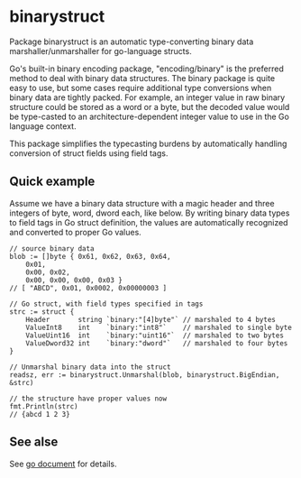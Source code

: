 # binarystruct

Package binarystruct is an automatic type-converting binary data marshaller/unmarshaller for go-language structs.

Go's built-in binary encoding package, "encoding/binary" is the preferred method to deal with binary data structures. The binary package is quite easy to use, but some cases require additional type conversions when binary data are tightly packed.
For example, an integer value in raw binary structure could be stored as a word or a byte, but the decoded value would be type-casted to an architecture-dependent integer value to use in the Go language context.

This package simplifies the typecasting burdens by automatically handling conversion of struct fields using field tags.


## Quick example

Assume we have a binary data structure with a magic header and three integers of byte, word, dword each, like below.
By writing binary data types to field tags in Go struct definition, the values are automatically recognized and converted to proper Go values.

```
// source binary data
blob := []byte { 0x61, 0x62, 0x63, 0x64,
	0x01,
	0x00, 0x02,
	0x00, 0x00, 0x00, 0x03 }
// [ "ABCD", 0x01, 0x0002, 0x00000003 ]

// Go struct, with field types specified in tags
strc := struct {
	Header       string `binary:"[4]byte"` // marshaled to 4 bytes
	ValueInt8    int    `binary:"int8"`    // marshaled to single byte
	ValueUint16  int    `binary:"uint16"`  // marshaled to two bytes
	ValueDword32 int    `binary:"dword"`   // marshaled to four bytes
}

// Unmarshal binary data into the struct
readsz, err := binarystruct.Unmarshal(blob, binarystruct.BigEndian, &strc)

// the structure have proper values now
fmt.Println(strc)
// {abcd 1 2 3}

```


## See alse
See [go document]() for details.
